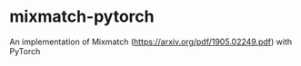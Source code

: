 # mixmatch-pytorch
An implementation of Mixmatch (https://arxiv.org/pdf/1905.02249.pdf) with PyTorch
